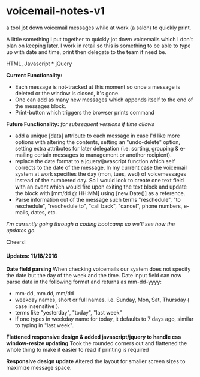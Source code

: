 # voicemail-notes-v1
a tool jot down voicemail messages while at work (a salon) to quickly print.

A little something I put together to quickly jot down voicemails which I don't plan on keeping later. I work in retail so this is something to be able to type up with date and time, print then delegate to the team if need be.

HTML, Javascript * jQuery

__Current Functionality:__
* Each message is not-tracked at this moment so once a message is deleted or the window is closed, it's gone.
* One can add as many new messages which appends itself to the end of the messages block.
* Print-button which triggers the browser prints command

__Future Functionality:__ _for subsequent versions if time allows_
* add a unique [data] attribute to each message in case I'd like more options with altering the contents, setting an "undo-delete" option, setting extra attributes for later delegation (i.e. sorting, grouping & e-mailing certain messages to management or another recipient).
* replace the date format to a jquery/javascript function which self corrects to the date of the message. In my current case the voicemail system at work specifies the day (mon, tues, wed) of voicemessages instead of the numbered day. So I would look to create one text field with an event which would fire upon exiting the text block and update the block with [mm/dd @ HH:MM] using [new Date()] as a reference.
* Parse information out of the message such terms "reschedule", "to reschedule", "reschedule to", "call back", "cancel", phone numbers, e-mails, dates, etc.

_I'm currently going through a coding bootcamp so we'll see how the updates go._

Cheers!

#### Updates: 11/18/2016

**Date field parsing**
When checking voicemails our system does not specify the date but the day of the week and the time.
Date input field can now parse data in the following format and returns as mm-dd-yyyy:
- mm-dd, mm.dd, mm/dd
- weekday names, short or full names. i.e. Sunday, Mon, Sat, Thursday ( case insensitive ).
- terms like "yesterday", "today", "last week"
- if one types in weekday name for today, it defaults to 7 days ago, similar to typing in "last week".

**Flattened responsive design & added javascript/jquery to handle css window-resize updating**
Took the rounded corners out and flattened the whole thing to make it easier to read if printing is required

**Responsive design update**
Altered the layout for smaller screen sizes to maximize message space.